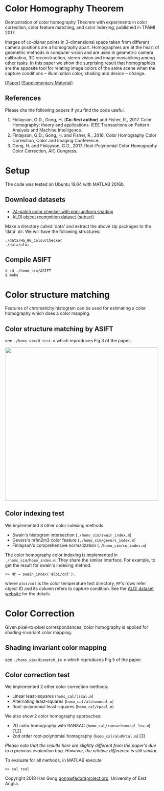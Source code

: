 # Color Homography Theorem
Demostration of color homography Theorem with experiments in color correction, color feature matching, and color indexing, published in TPAMI 2017.

Images of co-planar points in 3-dimensional space taken from different camera positions are a homography apart. Homographies are at the heart of geometric methods in computer vision and are used in geometric camera calibration, 3D reconstruction, stereo vision and image mosaicking among other tasks. In this paper we show the surprising result that homographies are the apposite tool for relating image colors of the same scene when the capture conditions ‒ illumination color, shading and device ‒ change.

[[Paper](http://homepages.inf.ed.ac.uk/rbf/PAPERS/cshgong17.pdf)]
[[Supplementary Material](http://www2.cmp.uea.ac.uk/~ybb15eau/projects/color_homography/supl_review.pdf)]

## References
Please cite the following papers if you find the code useful.
1. Finlayson, G.D., Gong, H. (**Co-first author**) and Fisher, R., 2017. Color Homography: theory and applications. IEEE Transactions on Pattern Analysis and Machine Intelligence.
2. Finlayson, G.D., Gong, H. and Fisher, R., 2016. Color Homography Color Correction, Color and Imaging Conference.
3. Gong, H. and Finlayson, G.D., 2017. Root-Polynomial Color Homography Color Correction, AIC Congress.

# Setup
The code was tested on Ubuntu 16.04 with MATLAB 2016b.

## Download datasets
* [24-patch color checker with non-uniform shading](http://www2.cmp.uea.ac.uk/~ybb15eau/db/HG_ColourChecker.zip)
* [ALOI object recognition dataset (subset)](http://www2.cmp.uea.ac.uk/~ybb15eau/db/ALOI.zip)

Make a directory called 'data' and extract the above zip packages to the 'data' dir. We will have the following structures:
```
./data/HG_HG_ColourChecker
./data/aloi
```
## Compile ASIFT
```
$ cd ./homo_sim/ASIFT
$ make
```

# Color structure matching
Features of chromaticity histogram can be used for estimating a color homography which does a color mapping.
## Color structure matching by ASIFT
see `./homo_sim/H_test.m` which reproduces Fig.3 of the paper.

<img src="http://www2.cmp.uea.ac.uk/~ybb15eau/single-color.jpg" width="500">

## Color indexing test
We implemented 3 other color indexing methods:
* Swain's histogram intersection (`./homo_sim/swain_index.m`)
* Gevers's m1m2m3 color feature (`./homo_sim/gevers_index.m`)
* Finlayson's comprehensive normalization (`./homo_sim/cn_index.m`)

The color homography color indexing is implemented in `./homo_sim/homo_index.m`. They share the similar interface. For example, to get the result for swain's indexing method:
```
>> MP = swain_index('aloi/col');
```
where `aloi/col` is the color temperature test directory, `MP`'s rows refer object ID and its column refers to capture condition. See the [ALOI dataset website](http://aloi.science.uva.nl/) for the details.

# Color Correction
Given pixel-to-pixel correspondances, color homography is applied for shading-invariant color mapping.

## Shading invariant color mapping
see `./homo_sim/dismatch_im.m` which reproduces Fig.5 of the paper.

## Color correction test
We implemented 2 other color correction methods:
* Linear least-squares (`homo_cal/lscal.m`)
* Alternating least-squares (`homo_cal/alshomocal.m`)
* Root-polynomial least-squares (`homo_cal/rpcal.m`)

We also show 2 color homography approaches:
* 2D color homography with RANSAC (`homo_cal/ransachomocal_luv.m`) [1,2]
* 2nd order root-polynomial homography (`homo_cal/alsRPcal.m`) [3]

*Please note that the results here are slightly different from the paper's due to a preivous evaluation bug. However, the relative difference is still similar.*

To evaluate for all methods, in MATLAB execute
```
>> cal_real
```

Copyright 2018 Han Gong <gong@fedoraproject.org>, University of East Anglia.
